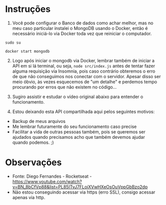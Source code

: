 # Instruções

1. Você pode configurar o Banco de dados como achar melhor, mas no meu caso particular instalei o MongoDB usando o Docker, então é necessário iniciá-lo via Docker toda vez que reiniciar o computador.

```sudo su```

```docker start mongodb```

2. Logo após iniciar o mongodb via Docker, lembrar também de iniciar a API em si lá terminal, ou seja, ```node src/index.js``` antes de tentar fazer alguma requisição via Insomnia, pois caso contrário obteremos o erro de que não conseguimos nos conectar com o servidor. Apesar disso ser meio óbvio, às vezes esquecemos de "um detalhe" e perdemos tempo procurando por erros que não existem no código...

3. Sugiro assistir e estudar o vídeo original abaixo para entender o funcionamento. 

4. Estou deixando esta API compartilhada aqui pelos seguintes motivos:
- Backup de meus arquivos
- Me lembrar futuramente do seu funcionamento caso precise
- Facilitar a vida de outras pessoas também, pois se queremos ser ajudados quando precisamos acho que também devemos ajudar quando podemos. ;)


# Observações

- Fonte: Diego Fernandes - Rocketseat - https://www.youtube.com/watch?v=BN_8bCfVp88&list=PL85ITvJ7FLoiXVwHXeOsOuVppGbBzo2dp
- Não estou conseguindo acessar via https (erro SSL), consigo acessar apenas via http.
